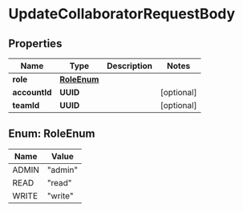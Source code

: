 

# UpdateCollaboratorRequestBody


## Properties

| Name | Type | Description | Notes |
|------------ | ------------- | ------------- | -------------|
|**role** | [**RoleEnum**](#RoleEnum) |  |  |
|**accountId** | **UUID** |  |  [optional] |
|**teamId** | **UUID** |  |  [optional] |



## Enum: RoleEnum

| Name | Value |
|---- | -----|
| ADMIN | &quot;admin&quot; |
| READ | &quot;read&quot; |
| WRITE | &quot;write&quot; |



